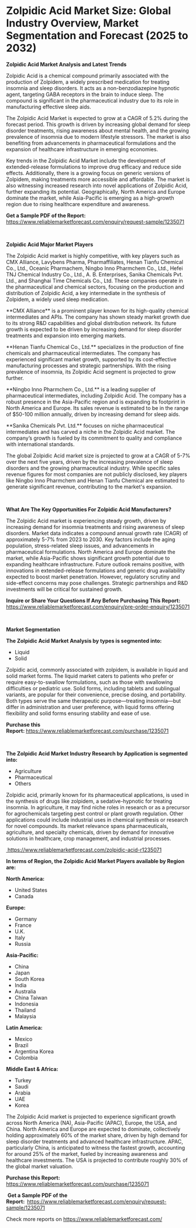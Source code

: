 <p><h1>Zolpidic Acid Market Size: Global Industry Overview, Market Segmentation and Forecast (2025 to 2032)</h1></p><p><strong>Zolpidic Acid Market Analysis and Latest Trends</strong></p>
<p><p>Zolpidic Acid is a chemical compound primarily associated with the production of Zolpidem, a widely prescribed medication for treating insomnia and sleep disorders. It acts as a non-benzodiazepine hypnotic agent, targeting GABA receptors in the brain to induce sleep. The compound is significant in the pharmaceutical industry due to its role in manufacturing effective sleep aids.</p><p>The Zolpidic Acid Market is expected to grow at a CAGR of 5.2% during the forecast period. This growth is driven by increasing global demand for sleep disorder treatments, rising awareness about mental health, and the growing prevalence of insomnia due to modern lifestyle stressors. The market is also benefiting from advancements in pharmaceutical formulations and the expansion of healthcare infrastructure in emerging economies.</p><p>Key trends in the Zolpidic Acid Market include the development of extended-release formulations to improve drug efficacy and reduce side effects. Additionally, there is a growing focus on generic versions of Zolpidem, making treatments more accessible and affordable. The market is also witnessing increased research into novel applications of Zolpidic Acid, further expanding its potential. Geographically, North America and Europe dominate the market, while Asia-Pacific is emerging as a high-growth region due to rising healthcare expenditure and awareness.</p></p>
<p><strong>Get a Sample PDF of the Report:&nbsp;</strong> <a href="https://www.reliablemarketforecast.com/enquiry/request-sample/1235071?utm_campaign=1102&utm_medium=2&utm_source=Github&utm_content=ia&utm_term=26012025&utm_id=zolpidic-acid">https://www.reliablemarketforecast.com/enquiry/request-sample/1235071</a></p>
<p>&nbsp;</p>
<p><strong>Zolpidic Acid Major Market Players</strong></p>
<p><p>The Zolpidic Acid market is highly competitive, with key players such as CMX Alliance, Lavybens Pharma, Pharmaffiliates, Henan Tianfu Chemical Co., Ltd., Oceanic Pharmachem, Ningbo Inno Pharmchem Co., Ltd., Hefei TNJ Chemical Industry Co., Ltd., A. B. Enterprises, Sanika Chemicals Pvt. Ltd., and Shanghai Time Chemicals Co., Ltd. These companies operate in the pharmaceutical and chemical sectors, focusing on the production and distribution of Zolpidic Acid, a key intermediate in the synthesis of Zolpidem, a widely used sleep medication.</p><p>**CMX Alliance** is a prominent player known for its high-quality chemical intermediates and APIs. The company has shown steady market growth due to its strong R&D capabilities and global distribution network. Its future growth is expected to be driven by increasing demand for sleep disorder treatments and expansion into emerging markets.</p><p>**Henan Tianfu Chemical Co., Ltd.** specializes in the production of fine chemicals and pharmaceutical intermediates. The company has experienced significant market growth, supported by its cost-effective manufacturing processes and strategic partnerships. With the rising prevalence of insomnia, its Zolpidic Acid segment is projected to grow further.</p><p>**Ningbo Inno Pharmchem Co., Ltd.** is a leading supplier of pharmaceutical intermediates, including Zolpidic Acid. The company has a robust presence in the Asia-Pacific region and is expanding its footprint in North America and Europe. Its sales revenue is estimated to be in the range of $50-100 million annually, driven by increasing demand for sleep aids.</p><p>**Sanika Chemicals Pvt. Ltd.** focuses on niche pharmaceutical intermediates and has carved a niche in the Zolpidic Acid market. The company’s growth is fueled by its commitment to quality and compliance with international standards.</p><p>The global Zolpidic Acid market size is projected to grow at a CAGR of 5-7% over the next five years, driven by the increasing prevalence of sleep disorders and the growing pharmaceutical industry. While specific sales revenue figures for most companies are not publicly disclosed, key players like Ningbo Inno Pharmchem and Henan Tianfu Chemical are estimated to generate significant revenue, contributing to the market's expansion.</p></p>
<p>&nbsp;</p>
<p><strong>What Are The Key Opportunities For Zolpidic Acid Manufacturers?</strong></p>
<p><p>The Zolpidic Acid market is experiencing steady growth, driven by increasing demand for insomnia treatments and rising awareness of sleep disorders. Market data indicates a compound annual growth rate (CAGR) of approximately 5-7% from 2023 to 2030. Key factors include the aging population, stress-related sleep issues, and advancements in pharmaceutical formulations. North America and Europe dominate the market, while Asia-Pacific shows significant growth potential due to expanding healthcare infrastructure. Future outlook remains positive, with innovations in extended-release formulations and generic drug availability expected to boost market penetration. However, regulatory scrutiny and side-effect concerns may pose challenges. Strategic partnerships and R&D investments will be critical for sustained growth.</p></p>
<p><strong>Inquire or Share Your Questions If Any Before Purchasing This Report:</strong> <a href="https://www.reliablemarketforecast.com/enquiry/pre-order-enquiry/1235071?utm_campaign=1102&utm_medium=2&utm_source=Github&utm_content=ia&utm_term=26012025&utm_id=zolpidic-acid">https://www.reliablemarketforecast.com/enquiry/pre-order-enquiry/1235071</a></p>
<p>&nbsp;</p>
<p><strong>Market Segmentation</strong></p>
<p><strong>The Zolpidic Acid Market Analysis by types is segmented into:</strong></p>
<p><ul><li>Liquid</li><li>Solid</li></ul></p>
<p><p>Zolpidic acid, commonly associated with zolpidem, is available in liquid and solid market forms. The liquid market caters to patients who prefer or require easy-to-swallow formulations, such as those with swallowing difficulties or pediatric use. Solid forms, including tablets and sublingual variants, are popular for their convenience, precise dosing, and portability. Both types serve the same therapeutic purpose—treating insomnia—but differ in administration and user preference, with liquid forms offering flexibility and solid forms ensuring stability and ease of use.</p></p>
<p><strong>Purchase this Report:&nbsp;</strong><a href="https://www.reliablemarketforecast.com/purchase/1235071?utm_campaign=1102&utm_medium=2&utm_source=Github&utm_content=ia&utm_term=26012025&utm_id=zolpidic-acid">https://www.reliablemarketforecast.com/purchase/1235071</a></p>
<p>&nbsp;</p>
<p><strong>The Zolpidic Acid Market Industry Research by Application is segmented into:</strong></p>
<p><ul><li>Agriculture</li><li>Pharmaceutical</li><li>Others</li></ul></p>
<p><p>Zolpidic acid, primarily known for its pharmaceutical applications, is used in the synthesis of drugs like zolpidem, a sedative-hypnotic for treating insomnia. In agriculture, it may find niche roles in research or as a precursor for agrochemicals targeting pest control or plant growth regulation. Other applications could include industrial uses in chemical synthesis or research for novel compounds. Its market relevance spans pharmaceuticals, agriculture, and specialty chemicals, driven by demand for innovative solutions in healthcare, crop management, and industrial processes.</p></p>
<p><a href="https://www.reliablemarketforecast.com/zolpidic-acid-r1235071?utm_campaign=1102&utm_medium=2&utm_source=Github&utm_content=ia&utm_term=26012025&utm_id=zolpidic-acid">&nbsp;https://www.reliablemarketforecast.com/zolpidic-acid-r1235071</a></p>
<p><strong>In terms of Region, the Zolpidic Acid Market Players available by Region are:</strong></p>
<p>
    <p> <strong> North America: </strong>
        <ul>
            <li>United States</li>
            <li>Canada</li>
        </ul>
        </p> 
    <p> <strong> Europe: </strong>
        <ul>
            <li>Germany</li>
            <li>France</li>
            <li>U.K.</li>
            <li>Italy</li>
            <li>Russia</li>
        </ul>
        </p> 
    <p> <strong> Asia-Pacific: </strong>
        <ul>
            <li>China</li>
            <li>Japan</li>
            <li>South Korea</li>
            <li>India</li>
            <li>Australia</li>
            <li>China Taiwan</li>
            <li>Indonesia</li>
            <li>Thailand</li>
            <li>Malaysia</li>
        </ul>
        </p> 
    <p> <strong> Latin America: </strong>
        <ul>
            <li>Mexico</li>
            <li>Brazil</li>
            <li>Argentina Korea</li>
            <li>Colombia</li>
        </ul>
        </p> 
    <p> <strong> Middle East & Africa: </strong>
        <ul>
            <li>Turkey</li>
            <li>Saudi</li>
            <li>Arabia</li>
            <li>UAE</li>
            <li>Korea</li>
        </ul>
    </p>
    </p>
<p><p>The Zolpidic Acid market is projected to experience significant growth across North America (NA), Asia-Pacific (APAC), Europe, the USA, and China. North America and Europe are expected to dominate, collectively holding approximately 60% of the market share, driven by high demand for sleep disorder treatments and advanced healthcare infrastructure. APAC, particularly China, is anticipated to witness the fastest growth, accounting for around 25% of the market, fueled by increasing awareness and healthcare investments. The USA is projected to contribute roughly 30% of the global market valuation.</p></p>
<p><strong>Purchase this Report: </strong><a href="https://www.reliablemarketforecast.com/purchase/1235071?utm_campaign=1102&utm_medium=2&utm_source=Github&utm_content=ia&utm_term=26012025&utm_id=zolpidic-acid">https://www.reliablemarketforecast.com/purchase/1235071</a></p>
<p>&nbsp;<strong>Get a Sample PDF of the Report:&nbsp;&nbsp;</strong><a href="https://www.reliablemarketforecast.com/enquiry/request-sample/1235071?utm_campaign=1102&utm_medium=2&utm_source=Github&utm_content=ia&utm_term=26012025&utm_id=zolpidic-acid">https://www.reliablemarketforecast.com/enquiry/request-sample/1235071</a></p>
<p><strong></strong></p>
<p>Check more reports on <a href="https://www.reliablemarketforecast.com/?utm_campaign=1102&utm_medium=2&utm_source=Github&utm_content=ia&utm_term=26012025&utm_id=zolpidic-acid">https://www.reliablemarketforecast.com/</a></p>